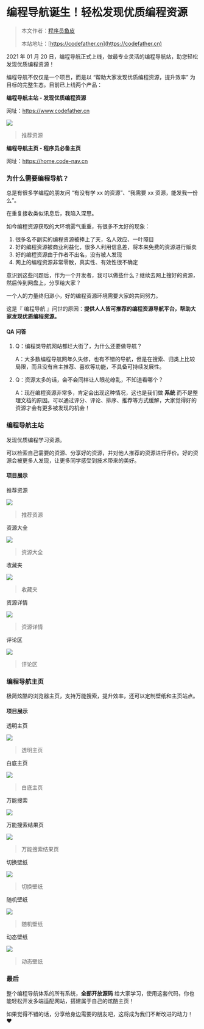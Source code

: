 # 编程导航诞生！轻松发现优质编程资源

> 本文作者：[程序员鱼皮](https://yuyuanweb.feishu.cn/wiki/Abldw5WkjidySxkKxU2cQdAtnah)
>
> 本站地址：[https://codefather.cn](https://codefather.cn)

2021 年 01 月 20 日，编程导航正式上线，做最专业灵活的编程导航站，助您轻松发现优质编程资源！

编程导航不仅仅是一个项目，而是以 “帮助大家发现优质编程资源，提升效率” 为目标的完整生态。目前已上线两个产品：

**编程导航主站 - 发现优质编程资源**

网址：https://www.codefather.cn

![](https://pic.yupi.icu/5563/202311081440205.png)

> 推荐资源

**编程导航主页 - 程序员必备主页**

网址：https://home.code-nav.cn



### 为什么需要编程导航？

总是有很多学编程的朋友问 “有没有学 xx 的资源”、“我需要 xx 资源，能发我一份么”。

在重复接收类似讯息后，我陷入深思。

如今编程资源获取的大环境雾气重重，有很多不太好的现象：

1. 很多名不副实的编程资源被捧上了天，名人效应、一叶障目
2. 好的编程资源被商业利益化，很多人利用信息差，将本来免费的资源进行贩卖
3. 好的编程资源由于作者不出名，没有被人发现
4. 网上的编程资源非常零散，真实性、有效性很不确定

意识到这些问题后，作为一个开发者，我可以做些什么？继续去网上搜好的资源，然后传到网盘上，分享给大家？

一个人的力量终归渺小，好的编程资源环境需要大家的共同努力。

这是『 编程导航 』问世的原因：**提供人人皆可推荐的编程资源导航平台，帮助大家发现优质编程资源。**

#### QA 问答

1. Q：编程类导航网站都烂大街了，为什么还要做导航？

   A：大多数编程导航网年久失修，也有不错的导航，但是在搜索、归类上比较局限，而且没有自主推荐、喜欢等功能，不具备可持续发展性。

2. Q：资源太多的话，会不会同样让人眼花缭乱，不知道看哪个？

   A：现在编程资源非常多，肯定会出现这种情况，这也是我们做 **系统** 而不是整理文档的原因。可以通过评分、评论、排序、推荐等方式缓解，大家觉得好的资源才会有更多被发现的机会！

### 编程导航主站

发现优质编程学习资源。

可以检索自己需要的资源、分享好的资源，并对他人推荐的资源进行评价。好的资源会被更多人发现，让更多同学感受到技术带来的美好。

#### 项目展示

推荐资源

![](https://pic.yupi.icu/5563/202311081440205.png)

> 推荐资源

资源大全

![](https://pic.yupi.icu/5563/202311081440258.png)

> 资源大全

收藏夹

![](https://pic.yupi.icu/5563/202311081440283.png)

> 收藏夹

资源详情

![](https://pic.yupi.icu/5563/202311081440252.png)

> 资源详情

评论区

![](https://pic.yupi.icu/5563/202311081440276.png)

> 评论区

### 编程导航主页

极简炫酷的浏览器主页，支持万能搜索，提升效率，还可以定制壁纸和主页站点。

#### 项目展示

透明主页

![](https://pic.yupi.icu/5563/202311081440307.png)

> 透明主页

白底主页

![](https://pic.yupi.icu/5563/202311081440042.png)

> 白底主页

万能搜索

![](https://pic.yupi.icu/5563/202311081440270.png)

万能搜索结果页

![](https://pic.yupi.icu/5563/202311081440414.png)

> 万能搜索结果页

切换壁纸

![](https://pic.yupi.icu/5563/202311081440672.png)

> 切换壁纸

随机壁纸

![](https://pic.yupi.icu/5563/202311081440822.png)

> 随机壁纸

动态壁纸

![](https://pic.yupi.icu/5563/202311081440170.png)

> 动态壁纸

### 最后

整个编程导航体系的所有系统，**全部开放源码** 给大家学习，使用这套代码，你也能轻松开发多端适配网站，搭建属于自己的炫酷主页！

如果觉得不错的话，分享给身边需要的朋友吧，这将成为我们不断改进的动力！❤️
